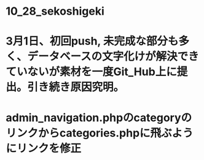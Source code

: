 # 10_28_sekoshigeki

# 3月1日、初回push, 未完成な部分も多く、データベースの文字化けが解決できていないが素材を一度Git_Hub上に提出。引き続き原因究明。

# admin_navigation.phpのcategoryのリンクからcategories.phpに飛ぶようにリンクを修正
